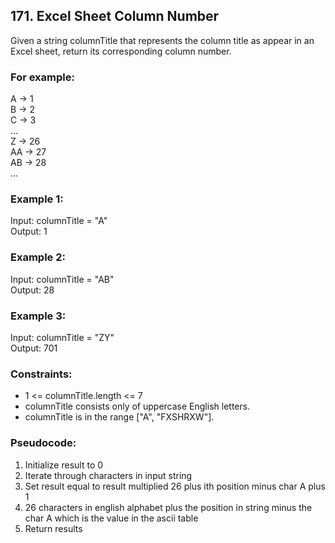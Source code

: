 ## 171. Excel Sheet Column Number
Given a string columnTitle that represents the column title as appear in an Excel sheet, return its corresponding column number.

### For example:
A -> 1\
B -> 2\
C -> 3\
...\
Z -> 26\
AA -> 27\
AB -> 28\
...

### Example 1:
Input: columnTitle = "A"\
Output: 1

### Example 2:
Input: columnTitle = "AB"\
Output: 28

### Example 3:
Input: columnTitle = "ZY"\
Output: 701

### Constraints:
- 1 <= columnTitle.length <= 7
- columnTitle consists only of uppercase English letters.
- columnTitle is in the range ["A", "FXSHRXW"].

### Pseudocode:
1. Initialize result to 0
2. Iterate through characters in input string
3. Set result equal to result multiplied 26 plus ith position minus char A plus 1
4. 26 characters in english alphabet plus the position in string minus the  char A which is the value in the ascii table
5. Return results
